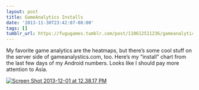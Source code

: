 ```yaml
---
layout: post
title: GameAnalytics Installs
date: '2013-11-30T23:42:07-08:00'
tags: []
tumblr_url: https://fugugames.tumblr.com/post/110612511236/gameanalytics-installs
---
```

My favorite game analytics are the heatmaps, but there’s some cool stuff on the server side of gameanalystics.com, too. Here’s my “install” chart from the last few days of my Android numbers. Looks like I should pay more attention to Asia.

[![Screen Shot 2013-12-01 at 12.38.17 PM](http://itshardtofondlepenguins.com/wp-content/uploads/2013/11/Screen-Shot-2013-12-01-at-12.38.17-PM.png)](http://itshardtofondlepenguins.com/wp-content/uploads/2013/11/Screen-Shot-2013-12-01-at-12.38.17-PM.png)

